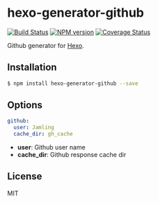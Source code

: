# hexo-generator-github

[![Build Status](https://travis-ci.org/hexojs/hexo-generator-category.svg?branch=master)](https://travis-ci.org/hexojs/hexo-generator-category)  [![NPM version](https://badge.fury.io/js/hexo-generator-category.svg)](http://badge.fury.io/js/hexo-generator-category) [![Coverage Status](https://img.shields.io/coveralls/hexojs/hexo-generator-category.svg)](https://coveralls.io/r/hexojs/hexo-generator-category?branch=master)

Github generator for [Hexo].

## Installation

``` bash
$ npm install hexo-generator-github --save
```

## Options

``` yaml
github:
  user: Jamling
  cache_dir: gh_cache
```

- **user**: Github user name
- **cache_dir**: Github response cache dir

## License

MIT

[Hexo]: http://hexo.io/